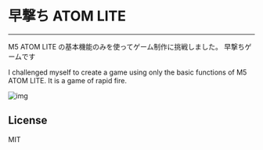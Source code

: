 # 早撃ち ATOM LITE
---

M5 ATOM LITE の基本機能のみを使ってゲーム制作に挑戦しました。
早撃ちゲームです

I challenged myself to create a game using only the basic functions of M5 ATOM LITE.
It is a game of rapid fire.

![img](https://ltside.com/images/hayauchi.png)

## License

MIT
